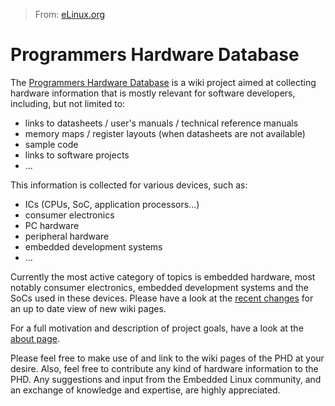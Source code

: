 > From: [eLinux.org](http://eLinux.org/Programmers_Hardware_Database "http://eLinux.org/Programmers_Hardware_Database")


# Programmers Hardware Database



The [Programmers Hardware Database](http://hwdb.mipt.cc/Main_Page) is a
wiki project aimed at collecting hardware information that is mostly
relevant for software developers, including, but not limited to:

-   links to datasheets / user's manuals / technical reference manuals
-   memory maps / register layouts (when datasheets are not available)
-   sample code
-   links to software projects
-   ...

This information is collected for various devices, such as:

-   ICs (CPUs, SoC, application processors...)
-   consumer electronics
-   PC hardware
-   peripheral hardware
-   embedded development systems
-   ...

Currently the most active category of topics is embedded hardware, most
notably consumer electronics, embedded development systems and the SoCs
used in these devices. Please have a look at the [recent
changes](http://hwdb.mipt.cc/Special:RecentChanges) for an up to date
view of new wiki pages.

For a full motivation and description of project goals, have a look at
the [about
page](http://hwdb.mipt.cc/Programmers'_Hardware_Database:About).

Please feel free to make use of and link to the wiki pages of the PHD at
your desire. Also, feel free to contribute any kind of hardware
information to the PHD. Any suggestions and input from the Embedded
Linux community, and an exchange of knowledge and expertise, are highly
appreciated.


